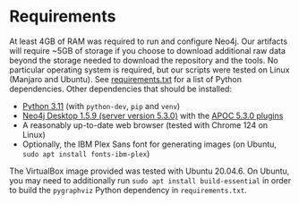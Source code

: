 # Requirements

At least 4GB of RAM was required to run and configure Neo4j. Our artifacts will require ~5GB of storage if you choose to download additional raw data beyond the storage needed to download the repository and the tools. No particular operating system is required, but our scripts were tested on Linux (Manjaro and Ubuntu). See [requirements.txt](./requirements.txt) for a list of Python dependencies. Other dependencies that should be installed:

- [Python 3.11](https://www.python.org/) (with `python-dev`, `pip` and `venv`)
- [Neo4j Desktop 1.5.9 (server version 5.3.0)](https://neo4j.com/) with the [APOC 5.3.0 plugins](https://neo4j.com/labs/apoc/5/installation/)
- A reasonably up-to-date web browser (tested with Chrome 124 on Linux)
- Optionally, the IBM Plex Sans font for generating images (on Ubuntu, `sudo apt install fonts-ibm-plex`)

The VirtualBox image provided was tested with Ubuntu 20.04.6. On Ubuntu, you may need to additionally run `sudo apt install build-essential` in order to build the `pygraphviz` Python dependency in `requirements.txt`.
